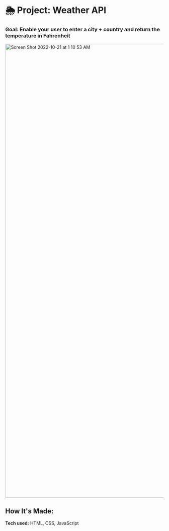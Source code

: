 # 🌦 Project: Weather API

### Goal: Enable your user to enter a city + country and return the temperature in Fahrenheit



<img width="1440" alt="Screen Shot 2022-10-21 at 1 10 53 AM" src="https://user-images.githubusercontent.com/113194307/197117067-d72676c6-0725-4abe-a7da-b65d6e00177c.png">


## How It's Made:

**Tech used:** HTML, CSS, JavaScript
